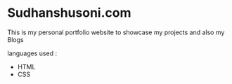 # Sudhanshusoni.com
 This is my personal portfolio website to showcase my projects and also my Blogs
 
 languages used : 
 - HTML
 - CSS
